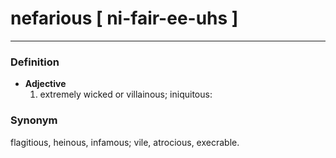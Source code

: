 # nefarious [ ni-fair-ee-uhs ]
---
### Definition
- **Adjective**
  1. extremely wicked or villainous; iniquitous:
### Synonym
flagitious, heinous, infamous; vile, atrocious, execrable.
